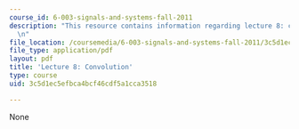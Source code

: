 ```yaml
---
course_id: 6-003-signals-and-systems-fall-2011
description: "This resource contains information regarding lecture 8: convolution.\r\
  \n"
file_location: /coursemedia/6-003-signals-and-systems-fall-2011/3c5d1ec5efbca4bcf46cdf5a1cca3518_MIT6_003F11_lec08.pdf
file_type: application/pdf
layout: pdf
title: 'Lecture 8: Convolution'
type: course
uid: 3c5d1ec5efbca4bcf46cdf5a1cca3518

---
```

None